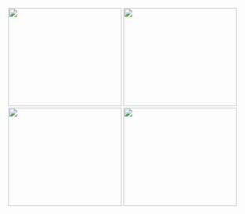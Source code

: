 <img src="https://files.catbox.moe/6n8ywl.webp" width="230" height="200"> <img src="https://files.catbox.moe/aihere.gif" width="230" height="200"> <img src="https://files.catbox.moe/bstm7m.gif" width="230" height="200"> <img src="https://files.catbox.moe/7cdmms.gif" width="230" height="200"> 
